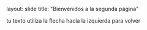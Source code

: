 layout: slide
title: "Bienvenidos a la segunda página"

tu texto
utiliza la flecha hacia la izquierda para volver
